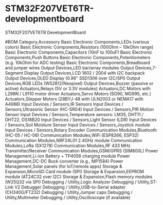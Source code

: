 # STM32F207VET6TR-developmentboard
STM32F207VET6TR DevelopmentBoard

#BOM 
Category,Accessory
Basic Electronic Components,LEDs (various colors)
Basic Electronic Components,Resistors (100Ohm – 10kOhm range)
Basic Electronic Components,Capacitors (10nF to 100uF)
Basic Electronic Components,Push Buttons
Basic Electronic Components,Potentiometers (e.g. 10kOhm for ADC testing)
Basic Electronic Components,Breadboard and jumper wires
Output Devices,LED bar/array modules
Output Devices,7-Segment Display
Output Devices,LCD 1602 / 2004 with I2C backpack
Output Devices,OLED Display (0.96" SSD1306 over I2C/SPI)
Output Devices,RGB LEDs (WS2812/Neopixel)
Output Devices,Buzzer (passive or active)
Actuators,Relays (5V or 3.3V modules)
Actuators,DC Motors with L298N / L9110 motor driver
Actuators,Servo Motors (SG90, MG995, etc.)
Actuators,Stepper Motors (28BYJ-48 with ULN2003 or NEMA17 with A4988)
Input Devices / Sensors,IR Sensors
Input Devices / Sensors,Ultrasonic Sensor (HC-SR04)
Input Devices / Sensors,PIR Motion Sensor
Input Devices / Sensors,Temperature sensors: LM35, DHT11 / DHT22, DS18B20
Input Devices / Sensors,Light Sensor (LDR)
Input Devices / Sensors,Soil Moisture Sensor
Input Devices / Sensors,Joystick module
Input Devices / Sensors,Rotary Encoder
Communication Modules,Bluetooth (HC-05 / HC-06)
Communication Modules,WiFi (ESP8266, ESP32)
Communication Modules,NRF24L01 2.4GHz module
Communication Modules,LoRa (SX1278)
Communication Modules,RF 433 MHz Transmitter/Receiver
Communication Modules,GSM/GPRS (SIM800L)
Power Management,Li-ion Battery + TP4056 charging module
Power Management,DC-DC Buck converter (e.g., MP1584)
Power Management,Solar panels (for IoT/remote apps)
Storage & Expansion,MicroSD Card module (SPI)
Storage & Expansion,EEPROM module (AT24C32 over I2C)
Storage & Expansion,Flash memory modules (W25Q32 via SPI)
Debugging / Utility,Logic Analyzer
Debugging / Utility,ST-Link V2 Debugger
Debugging / Utility,USB-to-Serial adapter (CH340G/FT232)
Debugging / Utility,Jumper caps
Debugging / Utility,Multimeter
Debugging / Utility,Oscilloscope (if available)
